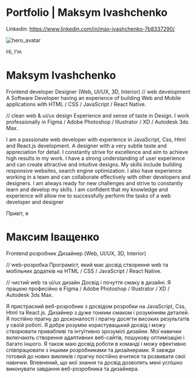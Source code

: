 # Portfolio | Maksym Ivashchenko

Linkedin: https://www.linkedin.com/in/max-ivashchenko-7b8337290/

![hero_avatar](https://github.com/Moonamee/Portfolio-Maksym-Ivashchenko/assets/116831065/9647e192-57dd-40d5-9dae-4721498a09e0)

Hi, I'm
<h1>Maksym Ivashchenko</h1>

Frontend developer
Designer (Web, UI/UX, 3D, Interior)
// web development
A Software Developer having an experience of building
Web and Mobile applications with HTML / CSS / JavaScript
/ React Native.

// clean web & ui/ux design
Experience and sense of taste in Design. I work
professionally in Figma / Adobe Photoshop / Illustrator
/ XD / Autodesk 3ds Max.

I am a passionate web developer with experience in
JavaScript, Css, Html and React.js development. A designer
with a very subtle taste and appreciation for detail. I
constantly strive for excellence and aim to achieve high
results in my work. I have a strong understanding of user
experience and can create attractive and intuitive
designs. My skills include building responsive websites,
search engine optimization. I also have experience working
in a team and can collaborate effectively with other
developers and designers. I am always ready for new
challenges and strive to constantly learn and develop my
skills. I am confident that my knowledge and experience
will allow me to successfully perform the tasks of a web
developer and designer

Привіт, я
<h1>Максим Іващенко</h1>

Frontend розробник
Дизайнер (Web, UI/UX, 3D, Interior)

// web-розробка
Програміст, який має досвід створення
web та мобільних додатків на HTML / CSS / JavaScript / React Native.

// чистий web та ui/ux дизайн
Досвід і почуття смаку в дизайні. Я працюю
професійно в Figma / Adobe Photoshop / Illustrator
/ XD / Autodesk 3ds Max.

Я пристрасний веб-розробник з досвідом розробки на JavaScript, Css, Html та React.js.
Дизайнер з дуже тонким смаком і розумінням деталей. Я постійно прагну до досконалості 
і прагну досягти високих результатів у своїй роботі. Я добре розумію користувацький досвід 
і можу створювати привабливі та інтуїтивно зрозумілі дизайни. Мої навички включають створення 
адаптивних веб-сайтів, пошукову оптимізацію і багато іншого. Я також маю досвід роботи в команді 
і можу ефективно співпрацювати з іншими розробниками та дизайнерами. Я завжди готовий до нових 
викликів і прагну постійно вчитися та розвивати свої навички. Впевнений, що мої знання 
та досвід дозволять мені успішно виконувати завдання веб-розробника та дизайнера.
